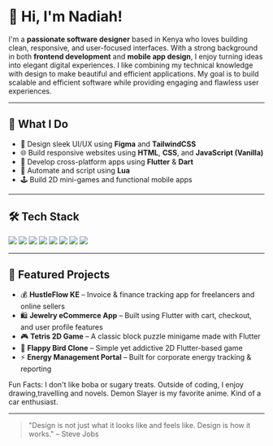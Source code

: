 # 👋 Hi, I'm Nadiah!

I'm a **passionate software designer** based in Kenya who loves building clean, responsive, and user-focused interfaces. With a strong background in both **frontend development** and **mobile app design**, I enjoy turning ideas into elegant digital experiences.
I like combining my technical knowledge with design to make beautiful and efficient applications. My goal is to build scalable and efficient software while providing engaging and flawless user experiences.

---

## 💼 What I Do
- 🎨 Design sleek UI/UX using **Figma** and **TailwindCSS**
- 🌐 Build responsive websites using **HTML**, **CSS**, and **JavaScript (Vanilla)**
- 📱 Develop cross-platform apps using **Flutter** & **Dart**
- 🔁 Automate and script using **Lua**
- 🕹️ Build 2D mini-games and functional mobile apps

---

## 🛠️ Tech Stack

<img src="https://img.shields.io/badge/HTML5-E34F26?style=for-the-badge&logo=html5&logoColor=white"/>
<img src="https://img.shields.io/badge/CSS3-1572B6?style=for-the-badge&logo=css3&logoColor=white"/>
<img src="https://img.shields.io/badge/TailwindCSS-38B2AC?style=for-the-badge&logo=tailwind-css&logoColor=white"/>
<img src="https://img.shields.io/badge/JavaScript-F7DF1E?style=for-the-badge&logo=javascript&logoColor=black"/>
<img src="https://img.shields.io/badge/Flutter-02569B?style=for-the-badge&logo=flutter&logoColor=white"/>
<img src="https://img.shields.io/badge/Dart-0175C2?style=for-the-badge&logo=dart&logoColor=white"/>
<img src="https://img.shields.io/badge/Lua-2C2D72?style=for-the-badge&logo=lua&logoColor=white"/>
<img src="https://img.shields.io/badge/Figma-F24E1E?style=for-the-badge&logo=figma&logoColor=white"/>

---

## 🚀 Featured Projects

- 💰 **HustleFlow KE** – Invoice & finance tracking app for freelancers and online sellers  
- 🛍️ **Jewelry eCommerce App** – Built using Flutter with cart, checkout, and user profile features  
- 🎮 **Tetris 2D Game** – A classic block puzzle minigame made with Flutter  
- 🐤 **Flappy Bird Clone** – Simple yet addictive 2D Flutter-based game  
- ⚡ **Energy Management Portal** – Built for corporate energy tracking & reporting  

Fun Facts:
I don't like boba or sugary treats.
Outside of coding, I enjoy drawing,travelling and novels.
Demon Slayer is my favorite anime.
Kind of a car enthusiast.

---




> "Design is not just what it looks like and feels like. Design is how it works." – Steve Jobs
